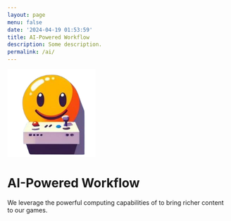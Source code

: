 ```yaml
---
layout: page
menu: false
date: '2024-04-19 01:53:59'
title: AI-Powered Workflow
description: Some description.
permalink: /ai/
---
```


<img src="/assets/img/uploads/profile.png" alt="Palmlord" width="200">

# AI-Powered Workflow

We leverage the powerful computing capabilities of  to bring richer content to our games.